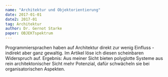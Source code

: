 ```yaml
---
name: "Architektur und Objektorientierung"
date: 2017-01-01
date2: 2017-01
tag: Architektur
author: Dr. Gernot Starke
paper: OBJEKTspektrum
---
```

Programmiersprachen haben auf Architektur direkt zur wenig Einfluss - indirekt aber ganz gewaltig.
Im Artikel löse ich diesen scheinbaren Widerspruch auf. Ergebnis: Aus meiner Sicht bieten
polyglotte Systeme aus rein architektonischer Sicht mehr Potenzial, dafür schwächeln sie bei organisatorischen
Aspekten.